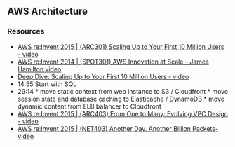 ## AWS Architecture

### Resources
*  [AWS re:Invent 2015 | (ARC301) Scaling Up to Your First 10 Million Users - video](https://youtu.be/vg5onp8TU6Q)
*  [AWS re:Invent 2014 | (SPOT301) AWS Innovation at Scale - James Hamilton video](https://youtu.be/JIQETrFC_SQ)
*  [Deep Dive: Scaling Up to Your First 10 Million Users - video](https://youtu.be/KulMgJnMLsw)
  *  14:55 Start with SQL
  *  29:14
    *  move static context from web instance to S3 / Cloudfront
    *  move session state and database caching to Elasticache / DynamoDB
    *  move dynamic content from ELB balancer to Cloudfront
*  [AWS re:Invent 2015 | (ARC403) From One to Many: Evolving VPC Design - video](https://youtu.be/ykmqjgLdmL4)
*  [AWS re:Invent 2015 | (NET403) Another Day, Another Billion Packets- video](https://youtu.be/3qln2u1Vr2E)
    
